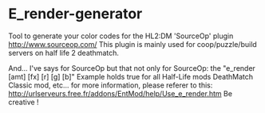E_render-generator
==================

Tool to generate your color codes for the HL2:DM 'SourceOp' plugin http://www.sourceop.com/
This plugin is mainly used for coop/puzzle/build servers on half life 2 deathmatch.

And...
I've says for SourceOp but that not only for SourceOp: the "e_render [amt] [fx] [r] [g] [b]" Example holds true for all Half-Life mods DeathMatch Classic mod, etc... for more information, please referer to this: http://urlserveurs.free.fr/addons/EntMod/help/Use_e_render.htm
Be creative !
